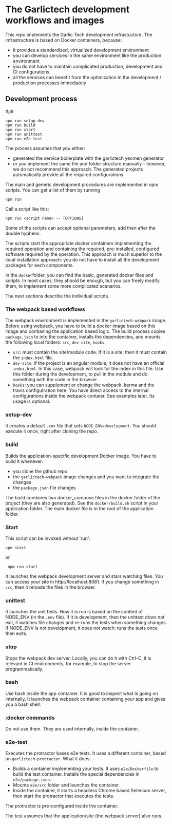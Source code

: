 # The Garlictech development workflows and images

This repo implements the Garlic Tech development infrastucture. The infrastructure is based on Docker containers, because:

* it provides a standardized, virtualized development environment
* you can develop services in the same environment like the production environment
* you do not have to maintain complicated production, development and CI configurations
* all the services can benefit from the optimization in the development / production processes immediately

## Development process

_tl;dr_

```
npm run setup-dev
npm run build
npm run start
npm run unittest
npm run e2e-test
```

The process assumes that you either:

* generated the service boilerplate with the garlictech yeomen generator
* or you implement the same file and folder structure manually - however, we do not recommend this approach. The generated projects automatically provide all the required configurations.

The main and generic development procedures are implemented in npm scripts. You can get a list of them by running

```npm run```

Call a script like this:

```npm run <script name> -- [OPTIONS]```

Some of the scripts can accept optional parameters, add then after the double hyphens.

The scripts start the appropriate docker containers implementing the required operation and containing the required, pre-installed, configured software required by the operation.
This approach is much superior to the local installation approach: you do not have to install all the development packages for each components.

In the ```docker```folder, you can find the basic, generated docker files and scripts. In most cases, they should be enough, but you can freely modify them, to implement some more complicated scenarios.

The next sections describe the individual scripts.

### The webpack based workflows

The webpack environment is implemented in the ```garlictech-webpack``` image. Before using webpack, you have to build a docker image based on this image and contianing the
application based logic. The build process copies ```package.json``` to into the container, installs the dependencies, and mounts the following local folders: ```src```, ```dev-site```, ```hooks```.

* ```src```: must contain the site/module code. If it is a site, then it must contain the ```index.html``` file.
* ```dev-site```: if the project is an angular module, it does not have an official ```index.html```. In this case, webpack will look for the index in this file. Use this folder during the development, 
to pull in the module and do something with the code in the browser.
* ```hooks```: you can supplement or change the webpack, karma and the travis configutration here. You have direct access to the internal configurations inside the webpack contaier. See examples later. Its usage is optional.

### setup-dev

It creates a default ```.env``` file that sets ```NODE_ENV=development```. You should execute it once, right after cloning the repo.

### build

Builds the application-specific development Docker image. You have to build it whenever:

* you clone the github repo
* the ```garlictech-webpack``` image changes and you want to integrate the changes
* the ```package.json``` file changes

The build combines two docker_compose files in the docker folder of the project (they are also generated). See the ```docker/build.sh``` script in your application folder. The main docker file is in the root of the application folder.

### Start 

This script can be invoked without 'run':

```npm start```

or 

``` npm run start```

It launches the webpack development server and stars watching files. You can access your site in http://localhost:8081. If you change something in ```src```, then it reloads the files in the browser. 

### unittest

It launches the unit tests. How it is run is based on the content of NODE_ENV (in the ```.env``` file). If it is development, then the unittest dows not exit, it watches file changes and
re-runs the tests when something changes. If NODE_ENV is not development, it does not watch: runs the tests once then exits.

### stop

Stops the webpack dev server. Locally, you can do it with Ctrl-C, it is relevant in CI environments, for example, to stop the server programmatically.

### bash

Use bash inside the app container. It is good to inspect what is going on internally. It launches the webpack container containing your app and gives you a bash shell.

### :docker commands

Do not use them. They are used internally, inside the container.

### e2e-test

Executes the protractor bases e2e tests. It uses a different container, based on ```garlictech-protractor```. What it does:

* Builds a container implementing your tests. It uses ```e2e/Dockerfile``` to build the test container. Installs the special dependencies in ```e2e/package.json```.
* Mounts ```e2e/src``` folder and launches the container.
* Inside the container, it starts a headless Chrome based Selenium server, then start the protractor that executes the tests.

The protractor is pre-configured inside the container.

The test assumes that the application/site (the webpack server) also runs.
